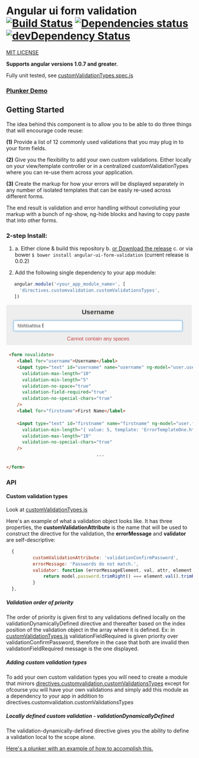 # Angular ui form validation &nbsp;[![Build Status](https://travis-ci.org/nelsonomuto/angular-ui-form-validation.png?branch=master)](https://travis-ci.org/nelsonomuto/angular-ui-form-validation)&nbsp;[![Dependencies status](https://david-dm.org/nelsonomuto/angular-ui-form-validation.png)](https://david-dm.org/nelsonomuto/angular-ui-form-validation)&nbsp;[![devDependency Status](https://david-dm.org/nelsonomuto/angular-ui-form-validation/dev-status.png)](https://david-dm.org/nelsonomuto/angular-ui-form-validation#info=devDependencies)

[MIT LICENSE](/LICENSE.txt)

**Supports angular versions 1.0.7 and greater.**

Fully unit tested, see [customValidationTypes.spec.js](/app/scripts/directives/customvalidation/customValidations.spec.js)

### [Plunker Demo](http://plnkr.co/edit/eDgcM0X0R2z0P8q1BGVK?p=preview) ###

## Getting Started
>
The idea behind this component is to allow you to be able to do three things that will encourage code reuse:

**(1)** Provide a list of 12 commonly used validations that you may plug in to your form fields.

**(2)** Give you the flexibility to add your own custom validations. Either locally on your view/template controller or in a centralized customValidationTypes where you can re-use them across your application.

**(3)** Create the markup for how your errors will be displayed separately in any number of isolated templates that can be easily re-used across different forms.

The end result is validation and error handling without convoluting your markup with a bunch of ng-show, ng-hide blocks and having to copy paste that into other forms.


### 2-step Install:
 1. a. Either clone & build this repository
    b. [or Download the release](https://raw.github.com/nelsonomuto/angular-ui-form-validation/master/dist/angular-ui-form-validation.js)
    c. or via bower `$ bower install angular-ui-form-validation` (current release is 0.0.2)
 
 2. Add the following single dependency to your app module:
 ```javascript
    angular.module('<your_app_module_name>', [
      'directives.customvalidation.customValidationsTypes',
    ])
 ```

![custom validation message for no space](/errorMessageNoSpace.png "validation-no-space")
```html
 <form novalidate>    
    <label for="username">Username</label>
    <input type="text" id="username" name="username" ng-model="user.username"
      validation-max-length="10"
      validation-min-length="5"
      validation-no-space="true"
      validation-field-required="true"
      validation-no-special-chars="true"
    />
    <label for="firstname">First Name</label>
    
    <input type="text" id="firstname" name="firstname" ng-model="user.firstname"
      validation-min-length="{ value: 5, template: 'ErrorTemplateOne.html' }"  
      validation-max-length="10"
      validation-no-special-chars="true"
    />
                                  ...

</form>
```

### API

#### Custom validation types

Look at [customValidationTypes.js](/app/scripts/directives/customvalidationtypes/customValidationTypes.js)
 
Here's an example of what a validation object looks like. It has three properties, the **customValidationAttribute** is the name that will be used to construct the directive for the validation, the **errorMessage** and **validator** are self-descriptive:

  ```javascript
    {
            customValidationAttribute: 'validationConfirmPassword',
            errorMessage: 'Passwords do not match.',
            validator: function (errorMessageElement, val, attr, element, model, modelCtrl) {
                return model.password.trimRight() === element.val().trimRight();
            }
    },  
  ```
##### Validation order of priority

The order of priority is given first to any validations defined locally on the validationDynamicallyDefined directive and thereafter based on the index position of the validation object in the array where it is defined. Ex: in [customValidationTypes.js](/app/scripts/directives/customvalidationtypes/customValidationTypes.js) validationFieldRequired is given priority over validationConfirmPassword, therefore in the case that both are invalid then validationFieldRequired message is the one displayed.

##### Adding custom validation types

To add your own custom validation types you will need to create a module that mirrors [directives.customvalidation.customValidationsTypes](/app/scripts/directives/customvalidationtypes/customValidationTypes.js) except for ofcourse you will have your own validations and simply add this module as a dependency to your app in addition to directives.customvalidation.customValidationsTypes

##### Locally defined custom validation - validationDynamicallyDefined

The validation-dynamically-defined directive gives you the ability to define a validation local to the scope alone.

[Here's a plunker with an example of how to accomplish this.](http://plnkr.co/edit/owd9I1eNgFmQieaCg8Y8?p=preview)
